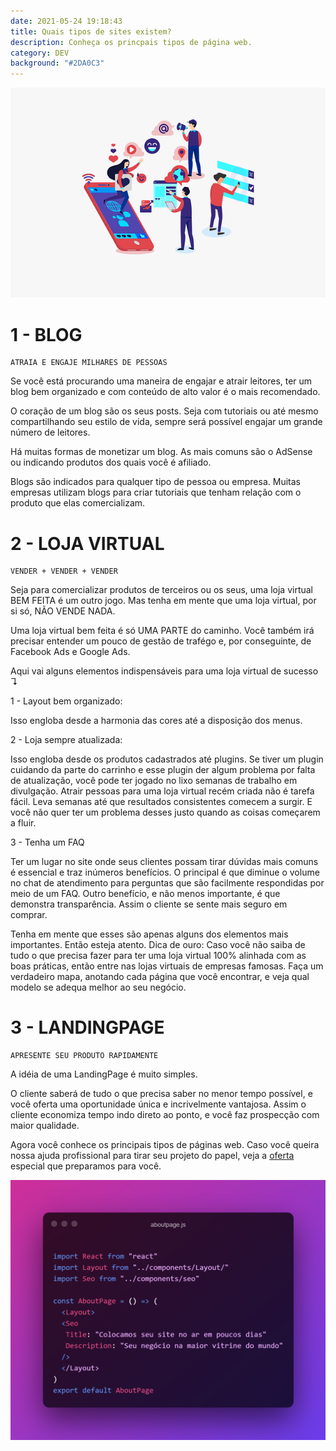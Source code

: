 ```yaml
---
date: 2021-05-24 19:18:43
title: Quais tipos de sites existem?
description: Conheça os princpais tipos de página web.
category: DEV
background: "#2DA0C3"
---
```


![Imagem SVG](static/assets/img/social-media.png)

# 1 - BLOG<br>
    ATRAIA E ENGAJE MILHARES DE PESSOAS

Se você está procurando uma maneira de engajar e atrair leitores, ter um blog bem organizado e com conteúdo de alto valor é o mais recomendado.

O coração de um blog são os seus posts. Seja com tutoriais ou até mesmo compartilhando seu estilo de vida, sempre será possível engajar um grande número de leitores.

Há muitas formas de monetizar um blog. As mais comuns são o AdSense ou indicando produtos dos quais você é afiliado.

Blogs são indicados para qualquer tipo de pessoa ou empresa. Muitas empresas utilizam blogs para criar tutoriais que tenham relação com o produto que elas comercializam.

# 2 - LOJA VIRTUAL<br>
    VENDER + VENDER + VENDER

Seja para comercializar produtos de terceiros ou os seus, uma loja virtual BEM FEITA é um outro jogo.
Mas tenha em mente que uma loja virtual, por si só, NÃO VENDE NADA.

Uma loja virtual bem feita é só UMA PARTE do caminho.
Você também irá precisar entender um pouco de gestão de trafégo e, por conseguinte, de Facebook Ads e Google Ads.

Aqui vai alguns elementos indispensáveis para uma loja virtual de sucesso ↴


1 - Layout bem organizado:

Isso engloba desde a harmonia das cores até a disposição dos menus.

2 - Loja sempre atualizada:

Isso engloba desde os produtos cadastrados até plugins. Se tiver um plugin cuidando da parte do carrinho e esse plugin der algum problema por falta de atualização, você pode ter jogado no lixo semanas de trabalho em divulgação.
Atrair pessoas para uma loja virtual recém criada não é tarefa fácil. Leva semanas até que resultados consistentes comecem a surgir. E você não quer ter um problema desses justo quando as coisas começarem a fluir.


3 - Tenha um FAQ

Ter um lugar no site onde seus clientes possam tirar dúvidas mais comuns é essencial e traz inúmeros benefícios.
O principal é que diminue o volume no chat de atendimento para perguntas que são facilmente respondidas por meio de um FAQ. Outro benefício, e não menos importante, é que demonstra transparência. Assim o cliente se sente mais seguro em comprar.

Tenha em mente que esses são apenas alguns dos elementos mais importantes. Então esteja atento.
Dica de ouro:
Caso você não saiba de tudo o que precisa fazer para ter uma loja virtual 100% alinhada com as boas práticas, então entre nas lojas virtuais de empresas famosas.
Faça um verdadeiro mapa, anotando cada página que você encontrar, e veja qual modelo se adequa melhor ao seu negócio.

# 3 - LANDINGPAGE<br>
    APRESENTE SEU PRODUTO RAPIDAMENTE

A idéia de uma LandingPage é muito simples.

O cliente saberá de tudo o que precisa saber no menor tempo possível, e você oferta uma oportunidade única e incrivelmente vantajosa.
Assim o cliente economiza tempo indo direto ao ponto, e você faz prospecção com maior qualidade.


Agora você conhece os principais tipos de páginas web.
Caso você queira nossa ajuda profissional para tirar seu projeto do papel, veja a [oferta](https://staurosdevelopment.tk) especial que preparamos para você.

![AboutPageImage](static/assets/img/aboutpage.js.png)
